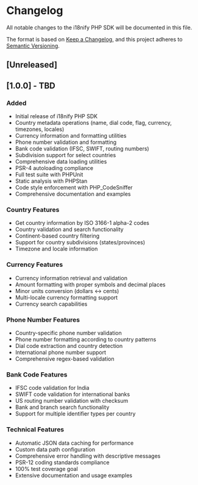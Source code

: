 # Changelog

All notable changes to the i18nify PHP SDK will be documented in this file.

The format is based on [Keep a Changelog](https://keepachangelog.com/en/1.0.0/),
and this project adheres to [Semantic Versioning](https://semver.org/spec/v2.0.0.html).

## [Unreleased]

## [1.0.0] - TBD

### Added
- Initial release of i18nify PHP SDK
- Country metadata operations (name, dial code, flag, currency, timezones, locales)
- Currency information and formatting utilities
- Phone number validation and formatting
- Bank code validation (IFSC, SWIFT, routing numbers)
- Subdivision support for select countries
- Comprehensive data loading utilities
- PSR-4 autoloading compliance
- Full test suite with PHPUnit
- Static analysis with PHPStan
- Code style enforcement with PHP_CodeSniffer
- Comprehensive documentation and examples

### Country Features
- Get country information by ISO 3166-1 alpha-2 codes
- Country validation and search functionality
- Continent-based country filtering
- Support for country subdivisions (states/provinces)
- Timezone and locale information

### Currency Features
- Currency information retrieval and validation
- Amount formatting with proper symbols and decimal places
- Minor units conversion (dollars ↔ cents)
- Multi-locale currency formatting support
- Currency search capabilities

### Phone Number Features
- Country-specific phone number validation
- Phone number formatting according to country patterns
- Dial code extraction and country detection
- International phone number support
- Comprehensive regex-based validation

### Bank Code Features
- IFSC code validation for India
- SWIFT code validation for international banks
- US routing number validation with checksum
- Bank and branch search functionality
- Support for multiple identifier types per country

### Technical Features
- Automatic JSON data caching for performance
- Custom data path configuration
- Comprehensive error handling with descriptive messages
- PSR-12 coding standards compliance
- 100% test coverage goal
- Extensive documentation and usage examples
